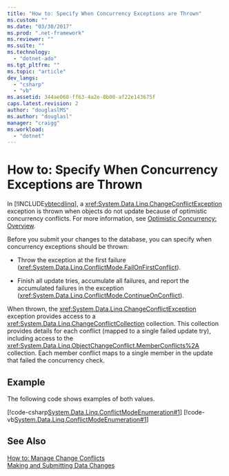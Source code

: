 ```yaml
---
title: "How to: Specify When Concurrency Exceptions are Thrown"
ms.custom: ""
ms.date: "03/30/2017"
ms.prod: ".net-framework"
ms.reviewer: ""
ms.suite: ""
ms.technology: 
  - "dotnet-ado"
ms.tgt_pltfrm: ""
ms.topic: "article"
dev_langs: 
  - "csharp"
  - "vb"
ms.assetid: 344ae068-ff63-4a2e-8b00-af22e143675f
caps.latest.revision: 2
author: "douglaslMS"
ms.author: "douglasl"
manager: "craigg"
ms.workload: 
  - "dotnet"
---
```

# How to: Specify When Concurrency Exceptions are Thrown
In [!INCLUDE[vbtecdlinq](../../../../../../includes/vbtecdlinq-md.md)], a <xref:System.Data.Linq.ChangeConflictException> exception is thrown when objects do not update because of optimistic concurrency conflicts. For more information, see [Optimistic Concurrency: Overview](../../../../../../docs/framework/data/adonet/sql/linq/optimistic-concurrency-overview.md).  
  
 Before you submit your changes to the database, you can specify when concurrency exceptions should be thrown:  
  
-   Throw the exception at the first failure (<xref:System.Data.Linq.ConflictMode.FailOnFirstConflict>).  
  
-   Finish all update tries, accumulate all failures, and report the accumulated failures in the exception (<xref:System.Data.Linq.ConflictMode.ContinueOnConflict>).  
  
 When thrown, the <xref:System.Data.Linq.ChangeConflictException> exception provides access to a <xref:System.Data.Linq.ChangeConflictCollection> collection. This collection provides details for each conflict (mapped to a single failed update try), including access to the <xref:System.Data.Linq.ObjectChangeConflict.MemberConflicts%2A> collection. Each member conflict maps to a single member in the update that failed the concurrency check.  
  
## Example  
 The following code shows examples of both values.  
  
 [!code-csharp[System.Data.Linq.ConflictModeEnumeration#1](../../../../../../samples/snippets/csharp/VS_Snippets_Data/system.data.linq.conflictmodeenumeration/cs/program.cs#1)]
 [!code-vb[System.Data.Linq.ConflictModeEnumeration#1](../../../../../../samples/snippets/visualbasic/VS_Snippets_Data/system.data.linq.conflictmodeenumeration/vb/module1.vb#1)]  
  
## See Also  
 [How to: Manage Change Conflicts](../../../../../../docs/framework/data/adonet/sql/linq/how-to-manage-change-conflicts.md)  
 [Making and Submitting Data Changes](../../../../../../docs/framework/data/adonet/sql/linq/making-and-submitting-data-changes.md)
